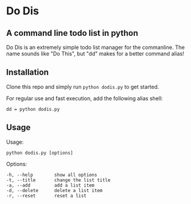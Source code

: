 # Do Dis
## A command line todo list in python

Do Dis is an extremely simple todo list manager for the commanline. The name sounds like "Do This", but "dd" makes for a better command alias!

## Installation

Clone this repo and simply run `python dodis.py` to get started.

For regular use and fast execution, add the following alias shell:

`dd = python dodis.py`

## Usage

Usage:

`python dodis.py [options]`

Options:

```
-h, --help        show all options
-t, --title       change the list title
-a, --add         add a list item
-d, --delete      delete a list item
-r, --reset       reset a list
```


